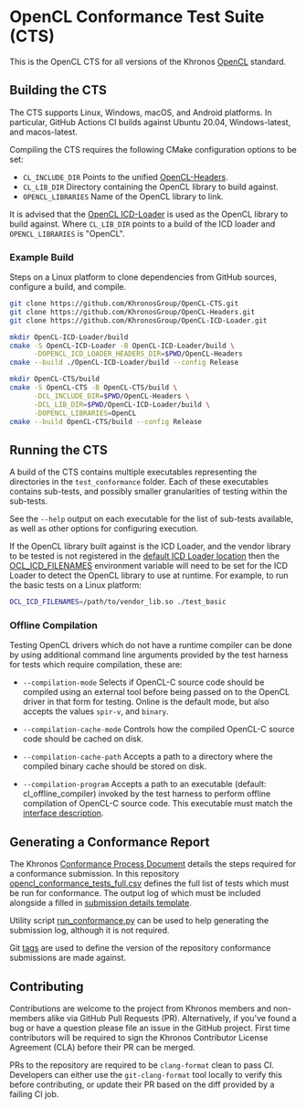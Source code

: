 # OpenCL Conformance Test Suite (CTS)

This is the OpenCL CTS for all versions of the Khronos
[OpenCL](https://www.khronos.org/opencl/) standard.

## Building the CTS

The CTS supports Linux, Windows, macOS, and Android platforms. In particular,
GitHub Actions CI builds against Ubuntu 20.04, Windows-latest, and
macos-latest.

Compiling the CTS requires the following CMake configuration options to be set:

* `CL_INCLUDE_DIR` Points to the unified
  [OpenCL-Headers](https://github.com/KhronosGroup/OpenCL-Headers).
* `CL_LIB_DIR` Directory containing the OpenCL library to build against.
* `OPENCL_LIBRARIES` Name of the OpenCL library to link.

It is advised that the [OpenCL ICD-Loader](https://github.com/KhronosGroup/OpenCL-ICD-Loader)
is used as the OpenCL library to build against. Where `CL_LIB_DIR` points to a
build of the ICD loader and `OPENCL_LIBRARIES` is "OpenCL".

### Example Build

Steps on a Linux platform to clone dependencies from GitHub sources, configure
a build, and compile.

```sh
git clone https://github.com/KhronosGroup/OpenCL-CTS.git
git clone https://github.com/KhronosGroup/OpenCL-Headers.git
git clone https://github.com/KhronosGroup/OpenCL-ICD-Loader.git

mkdir OpenCL-ICD-Loader/build
cmake -S OpenCL-ICD-Loader -B OpenCL-ICD-Loader/build \
      -DOPENCL_ICD_LOADER_HEADERS_DIR=$PWD/OpenCL-Headers
cmake --build ./OpenCL-ICD-Loader/build --config Release

mkdir OpenCL-CTS/build
cmake -S OpenCL-CTS -B OpenCL-CTS/build \
      -DCL_INCLUDE_DIR=$PWD/OpenCL-Headers \
      -DCL_LIB_DIR=$PWD/OpenCL-ICD-Loader/build \
      -DOPENCL_LIBRARIES=OpenCL
cmake --build OpenCL-CTS/build --config Release
```

## Running the CTS

A build of the CTS contains multiple executables representing the directories in
the `test_conformance` folder. Each of these executables contains sub-tests, and
possibly smaller granularities of testing within the sub-tests.

See the `--help` output on each executable for the list of sub-tests available,
as well as other options for configuring execution.

If the OpenCL library built against is the ICD Loader, and the vendor library to
be tested is not registered in the
[default ICD Loader location](https://github.com/KhronosGroup/OpenCL-ICD-Loader#registering-icds)
then the [OCL_ICD_FILENAMES](https://github.com/KhronosGroup/OpenCL-ICD-Loader#table-of-debug-environment-variables)
environment variable will need to be set for the ICD Loader to detect the OpenCL
library to use at runtime. For example, to run the basic tests on a Linux
platform:

```sh
OCL_ICD_FILENAMES=/path/to/vendor_lib.so ./test_basic
```

### Offline Compilation

Testing OpenCL drivers which do not have a runtime compiler can be done by using
additional command line arguments provided by the test harness for tests which
require compilation, these are:

* `--compilation-mode` Selects if OpenCL-C source code should be compiled using
  an external tool before being passed on to the OpenCL driver in that form for
  testing. Online is the default mode, but also accepts the values `spir-v`, and
  `binary`.

* `--compilation-cache-mode` Controls how the compiled OpenCL-C source code
  should be cached on disk.

* `--compilation-cache-path` Accepts a path to a directory where the compiled
  binary cache should be stored on disk.

* `--compilation-program` Accepts a path to an executable (default:
   cl_offline_compiler) invoked by the test harness to perform offline
   compilation of OpenCL-C source code.  This executable must match the
   [interface description](test_common/harness/cl_offline_compiler-interface.txt).

## Generating a Conformance Report

The Khronos [Conformance Process Document](https://members.khronos.org/document/dl/911)
details the steps required for a conformance submission.
In this repository [opencl_conformance_tests_full.csv](test_conformance/opencl_conformance_tests_full.csv)
defines the full list of tests which must be run for conformance. The output log
of which must be included alongside a filled in
[submission details template](test_conformance/submission_details_template.txt).

Utility script [run_conformance.py](test_conformance/run_conformance.py) can be
used to help generating the submission log, although it is not required.

Git [tags](https://github.com/KhronosGroup/OpenCL-CTS/tags) are used to define
the version of the repository conformance submissions are made against.

## Contributing

Contributions are welcome to the project from Khronos members and non-members
alike via GitHub Pull Requests (PR). Alternatively, if you've found a bug or have
a question please file an issue in the GitHub project. First time contributors
will be required to sign the Khronos Contributor License Agreement (CLA) before
their PR can be merged.

PRs to the repository are required to be `clang-format` clean to pass CI.
Developers can either use the `git-clang-format` tool locally to verify this
before contributing, or update their PR based on the diff provided by a failing
CI job.

